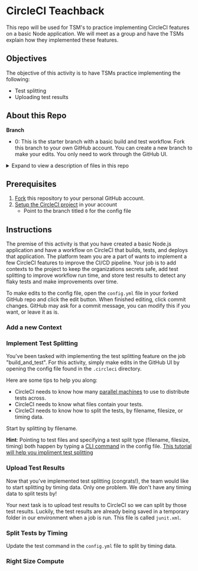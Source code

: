 # CircleCI Teachback

This repo will be used for TSM's to practice implementing CircleCI features on a basic Node application. We will meet as a group and have the TSMs explain how they implemented these features. 

## Objectives

The objective of this activity is to have TSMs practice implementing the following:

- Test splitting 
- Uploading test results 

## About this Repo

**Branch**

- 0: This is the starter branch with a basic build and test workflow. Fork this branch to your own GitHub account. You can create a new branch to make your edits. You only need to work through the GitHub UI. 

<details>
    <summary>Expand to view a description of files in this repo</summary>

Inside this repo are several directories and files. Below is a quick explaination of what they are. You will only make edits to the `.circleci/config.yml` file, however.  

- __test__ : this directory contains the test files. You will need to point CircleCI to this directory when test splitting.

- node_modules: contains all node modules needed to run this application

- public: this directory contains the website page files

- app.js: this JavaScript contains the code to navigate the website

- package.json: contains required packages for the app

- server.js: this JavaScript runs the application

</details>

## Prerequisites

1. [Fork](https://docs.github.com/en/get-started/quickstart/fork-a-repo#forking-a-repository) this repository to your personal GitHub account. 
2. [Setup the CircleCI project](https://circleci.com/docs/getting-started/?utm_source=google&utm_medium=sem&utm_campaign=sem-google-dg--uscan-en-dsa-tROAS-auth-brand&utm_term=g_-_c__dsa_&utm_content=&gclid=Cj0KCQjwtO-kBhDIARIsAL6LoreqoxYV4ckTzv020rOwBBsWl2nJ5QQsMQeJ6YMxhaJJgzqd4hp9hCgaAnrNEALw_wcB) in your account
    - Point to the branch titled `0` for the config file

## Instructions
The premise of this activity is that you have created a basic Node.js application and have a workflow on CircleCI that builds, tests, and deploys that application. The platform team you are a part of wants to implement a few CircleCI features to improve the CI/CD pipeline. Your job is to add contexts to the project to keep the organizations secrets safe, add test splitting to improve workflow run time, and store test results to detect any flaky tests and make improvements over time. 

To make edits to the config file, open the `config.yml` file in your forked GitHub repo and click the edit button. When finished editing, click commit changes. GitHub may ask for a commit message, you can modify this if you want, or leave it as is. 

### Add a new Context 

### Implement Test Splitting 

You've been tasked with implementing the test splitting feature on the job "build_and_test". For this activity, simply make edits in the GitHub UI by opening the config file found in the `.circleci` directory. 

Here are some tips to help you along:

- CircleCI needs to know how many [parallel machines](https://circleci.com/docs/parallelism-faster-jobs/#specify-a-jobs-parallelism-level) to use to distribute tests across.
- CircleCI needs to know what files contain your tests.
- CircleCI needs to know how to split the tests, by filename, filesize, or timing data.

Start by splitting by filename. 

**Hint**: Pointing to test files and specifying a test split type (filename, filesize, timing) both happen by typing a [CLI command](https://circleci.com/docs/use-the-circleci-cli-to-split-tests/) in the config file. [This tutorial will help you impliment test splitting](https://circleci.com/docs/test-splitting-tutorial/) 

### Upload Test Results 

Now that you've implemented test splitting (congrats!), the team would like to start splitting by timing data. Only one problem. We don't have any timing data to split tests by! 

Your next task is to upload test results to CircleCI so we can split by those test results. Luckily, the test results are already being saved in a temporary folder in our environment when a job is run. This file is called `junit.xml`. 

### Split Tests by Timing

Update the test command in the `config.yml` file to split by timing data. 

### Right Size Compute 